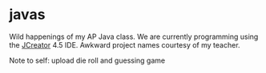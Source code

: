 # javas
Wild happenings of my AP Java class.  We are currently programming using the [JCreator](http://www.jcreator.com/) 4.5 IDE.  Awkward project names courtesy of my teacher.


Note to self:
upload die roll and guessing game

